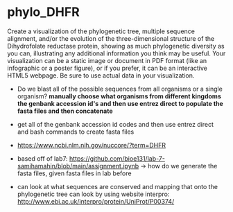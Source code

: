# phylo_DHFR

Create a visualization of the phylogenetic tree, multiple sequence alignment, and/or the evolution of the three-dimensional structure of the Dihydrofolate reductase protein, showing as much phylogenetic diversity as you can, illustrating any additional information you think may be useful. Your visualization can be a static image or document in PDF format (like an infographic or a poster figure), or if you prefer, it can be an interactive HTML5 webpage. Be sure to use actual data in your visualization.

*  Do we blast all of the possible sequences from all organisms or a single organism?
**manually choose what organisms from different kingdoms the genbank accession id's and then use entrez direct to populate the fasta files and then concatenate**

*  get all of the genbank accession id codes and then use entrez direct and bash commands to create fasta files
* https://www.ncbi.nlm.nih.gov/nuccore/?term=DHFR
* based off of lab7: https://github.com/bioe131/lab-7-samihamahin/blob/main/assignment.ipynb -> how do we generate the fasta files, given fasta files in lab before

* can look at what sequences are conserved and mapping that onto the phylogenetic tree can look by using website interpro: http://www.ebi.ac.uk/interpro/protein/UniProt/P00374/
